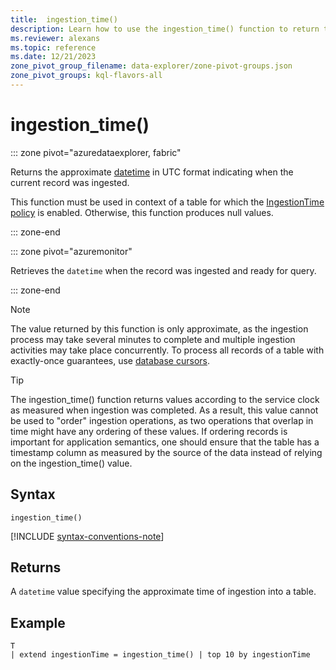 ```yaml
---
title:  ingestion_time()
description: Learn how to use the ingestion_time() function to return the approximate time of the data's ingestion. 
ms.reviewer: alexans
ms.topic: reference
ms.date: 12/21/2023
zone_pivot_group_filename: data-explorer/zone-pivot-groups.json
zone_pivot_groups: kql-flavors-all
---
```

# ingestion_time()

::: zone pivot="azuredataexplorer, fabric"

Returns the approximate [datetime](../query/scalar-data-types/datetime.md) in UTC format indicating when the current record was ingested. 

This function must be used in context of a table for which the [IngestionTime policy](../management/ingestiontimepolicy.md) is enabled. Otherwise, this function produces null values.

::: zone-end

::: zone pivot="azuremonitor"

Retrieves the `datetime` when the record was ingested and ready for query.

::: zone-end

> [!NOTE]
> The value returned by this function is only approximate, as the ingestion process may take several minutes to complete and multiple ingestion activities may take place concurrently. To process all records of a table with exactly-once guarantees, use [database cursors](../management/database-cursor.md).

> [!TIP]
> The ingestion_time() function returns values according to the service clock as measured when ingestion was completed. As a result, this value cannot be used to "order" ingestion operations, as two operations that overlap in time might have any ordering of these values. If ordering records is important for application semantics, one should ensure that the table has a timestamp column as measured by the source of the data instead of relying on the ingestion_time() value.

## Syntax

`ingestion_time()`

[!INCLUDE [syntax-conventions-note](../../includes/syntax-conventions-note.md)]

## Returns

A `datetime` value specifying the approximate time of ingestion into a table.

## Example

```kusto
T
| extend ingestionTime = ingestion_time() | top 10 by ingestionTime
```
